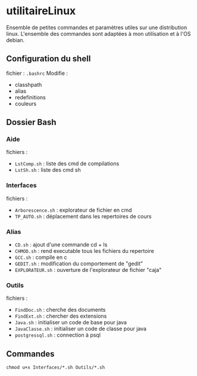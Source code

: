 # utilitaireLinux
Ensemble de petites commandes et paramètres utiles sur une distribution linux. 
L'ensemble des commandes sont adaptées à mon utilisation et à l'OS debian.

## Configuration du shell
fichier : ``.bashrc``
Modifie :
- classhpath
- alias
- redefinitions
- couleurs

## Dossier Bash

### Aide
fichiers :
* ``LstComp.sh`` : liste des cmd de compilations
* ``LstSh.sh`` : liste des cmd sh

### Interfaces
fichiers :
* ``Arborescence.sh`` : explorateur de fichier en cmd
* ``TP_AUTO.sh`` : déplacement dans les repertoires de cours

### Alias
* ``CD.sh`` : ajout d'une commande cd + ls
* ``CHMOD.sh`` : rend executable tous les fichiers du repertoire
* ``GCC.sh`` : compile en c
* ``GEDIT.sh`` : modification du comportement de "gedit"
* ``EXPLORATEUR.sh`` : ouverture de l'explorateur de fichier "caja"

### Outils
fichiers :
* ``FindDoc.sh`` : cherche des documents
* ``FindExt.sh`` : chercher des extensions
* ``Java.sh`` : initialiser un code de base pour java
* ``JavaClasse.sh`` : initialiser un code de classe pour java
* ``postgressql.sh`` : connection à psql

## Commandes
``chmod u+x Interfaces/*.sh Outils/*.sh``
